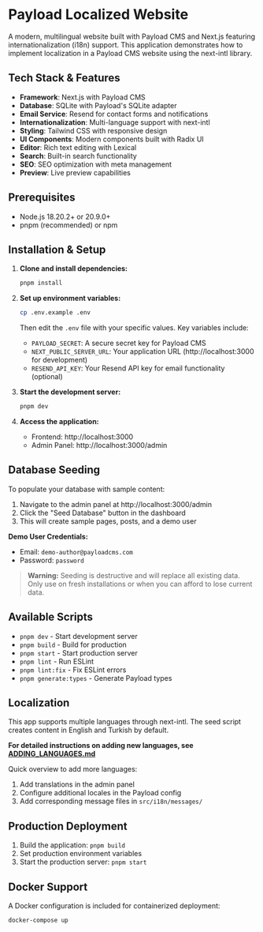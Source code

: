 # Payload Localized Website

A modern, multilingual website built with Payload CMS and Next.js featuring internationalization (i18n) support. This application demonstrates how to implement localization in a Payload CMS website using the next-intl library.

## Tech Stack & Features

- **Framework**: Next.js with Payload CMS
- **Database**: SQLite with Payload's SQLite adapter
- **Email Service**: Resend for contact forms and notifications
- **Internationalization**: Multi-language support with next-intl
- **Styling**: Tailwind CSS with responsive design
- **UI Components**: Modern components built with Radix UI
- **Editor**: Rich text editing with Lexical
- **Search**: Built-in search functionality
- **SEO**: SEO optimization with meta management
- **Preview**: Live preview capabilities

## Prerequisites

- Node.js 18.20.2+ or 20.9.0+
- pnpm (recommended) or npm

## Installation & Setup

1. **Clone and install dependencies:**
   ```bash
   pnpm install
   ```

2. **Set up environment variables:**
   ```bash
   cp .env.example .env
   ```
   Then edit the `.env` file with your specific values. Key variables include:
   - `PAYLOAD_SECRET`: A secure secret key for Payload CMS
   - `NEXT_PUBLIC_SERVER_URL`: Your application URL (http://localhost:3000 for development)
   - `RESEND_API_KEY`: Your Resend API key for email functionality (optional)

3. **Start the development server:**
   ```bash
   pnpm dev
   ```

4. **Access the application:**
   - Frontend: http://localhost:3000
   - Admin Panel: http://localhost:3000/admin

## Database Seeding

To populate your database with sample content:

1. Navigate to the admin panel at http://localhost:3000/admin
2. Click the "Seed Database" button in the dashboard
3. This will create sample pages, posts, and a demo user

**Demo User Credentials:**
- Email: `demo-author@payloadcms.com`
- Password: `password`

> **Warning:** Seeding is destructive and will replace all existing data. Only use on fresh installations or when you can afford to lose current data.

## Available Scripts

- `pnpm dev` - Start development server
- `pnpm build` - Build for production
- `pnpm start` - Start production server
- `pnpm lint` - Run ESLint
- `pnpm lint:fix` - Fix ESLint errors
- `pnpm generate:types` - Generate Payload types

## Localization

This app supports multiple languages through next-intl. The seed script creates content in English and Turkish by default. 

**For detailed instructions on adding new languages, see [ADDING_LANGUAGES.md](./ADDING_LANGUAGES.md)**

Quick overview to add more languages:

1. Add translations in the admin panel
2. Configure additional locales in the Payload config
3. Add corresponding message files in `src/i18n/messages/`

## Production Deployment

1. Build the application: `pnpm build`
2. Set production environment variables
3. Start the production server: `pnpm start`

## Docker Support

A Docker configuration is included for containerized deployment:

```bash
docker-compose up
```
